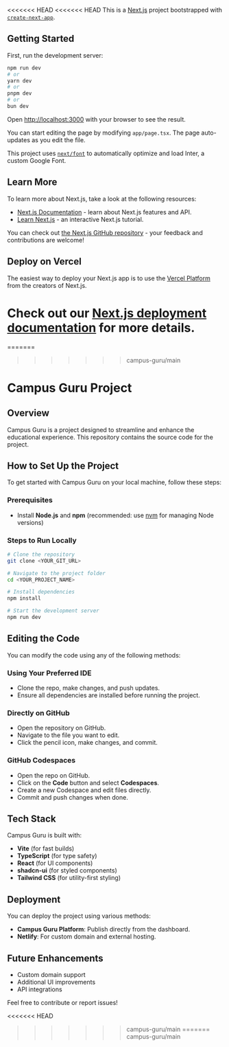 <<<<<<< HEAD
<<<<<<< HEAD
This is a [Next.js](https://nextjs.org/) project bootstrapped with [`create-next-app`](https://github.com/vercel/next.js/tree/canary/packages/create-next-app).

## Getting Started

First, run the development server:

```bash
npm run dev
# or
yarn dev
# or
pnpm dev
# or
bun dev
```

Open [http://localhost:3000](http://localhost:3000) with your browser to see the result.

You can start editing the page by modifying `app/page.tsx`. The page auto-updates as you edit the file.

This project uses [`next/font`](https://nextjs.org/docs/basic-features/font-optimization) to automatically optimize and load Inter, a custom Google Font.

## Learn More

To learn more about Next.js, take a look at the following resources:

- [Next.js Documentation](https://nextjs.org/docs) - learn about Next.js features and API.
- [Learn Next.js](https://nextjs.org/learn) - an interactive Next.js tutorial.

You can check out [the Next.js GitHub repository](https://github.com/vercel/next.js/) - your feedback and contributions are welcome!

## Deploy on Vercel

The easiest way to deploy your Next.js app is to use the [Vercel Platform](https://vercel.com/new?utm_medium=default-template&filter=next.js&utm_source=create-next-app&utm_campaign=create-next-app-readme) from the creators of Next.js.

Check out our [Next.js deployment documentation](https://nextjs.org/docs/deployment) for more details.
=======
=======
>>>>>>> campus-guru/main
# Campus Guru Project

## Overview
Campus Guru is a project designed to streamline and enhance the educational experience. This repository contains the source code for the project.


## How to Set Up the Project

To get started with Campus Guru on your local machine, follow these steps:

### Prerequisites
- Install **Node.js** and **npm** (recommended: use [nvm](https://github.com/nvm-sh/nvm#installing-and-updating) for managing Node versions)

### Steps to Run Locally

```sh
# Clone the repository
git clone <YOUR_GIT_URL>

# Navigate to the project folder
cd <YOUR_PROJECT_NAME>

# Install dependencies
npm install

# Start the development server
npm run dev
```

## Editing the Code
You can modify the code using any of the following methods:

### Using Your Preferred IDE
- Clone the repo, make changes, and push updates.
- Ensure all dependencies are installed before running the project.

### Directly on GitHub
- Open the repository on GitHub.
- Navigate to the file you want to edit.
- Click the pencil icon, make changes, and commit.

### GitHub Codespaces
- Open the repo on GitHub.
- Click on the **Code** button and select **Codespaces**.
- Create a new Codespace and edit files directly.
- Commit and push changes when done.

## Tech Stack
Campus Guru is built with:

- **Vite** (for fast builds)
- **TypeScript** (for type safety)
- **React** (for UI components)
- **shadcn-ui** (for styled components)
- **Tailwind CSS** (for utility-first styling)

## Deployment
You can deploy the project using various methods:

- **Campus Guru Platform**: Publish directly from the dashboard.
- **Netlify**: For custom domain and external hosting.

## Future Enhancements
- Custom domain support
- Additional UI improvements
- API integrations

Feel free to contribute or report issues!

<<<<<<< HEAD
>>>>>>> campus-guru/main
=======
>>>>>>> campus-guru/main
